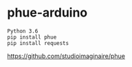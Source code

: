 # phue-arduino

```
Python 3.6
pip install phue
pip install requests
```




https://github.com/studioimaginaire/phue
